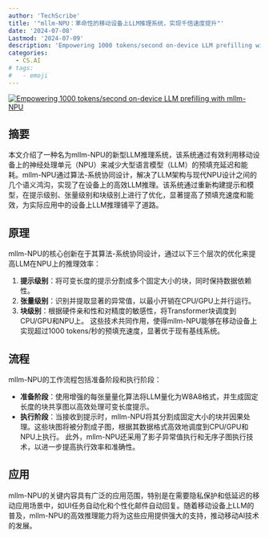 ```yaml
---
author: 'TechScribe'
title: '"mllm-NPU：革命性的移动设备上LLM推理系统，实现千倍速度提升"'
date: '2024-07-08'
Lastmod: '2024-07-09'
description: 'Empowering 1000 tokens/second on-device LLM prefilling with mllm-NPU'
categories:
  - CS.AI
# tags:
#   - emoji
---
```


[![Empowering 1000 tokens/second on-device LLM prefilling with mllm-NPU](https://arxiv-research-1301205113.cos.ap-guangzhou.myqcloud.com/images/2407.05858v1.pdf_0.jpg)](https://arxiv.org/abs/2407.05858v1)

## 摘要

本文介绍了一种名为mllm-NPU的新型LLM推理系统，该系统通过有效利用移动设备上的神经处理单元（NPU）来减少大型语言模型（LLM）的预填充延迟和能耗。mllm-NPU通过算法-系统协同设计，解决了LLM架构与现代NPU设计之间的几个语义鸿沟，实现了在设备上的高效LLM推理。该系统通过重新构建提示和模型，在提示级别、张量级别和块级别上进行了优化，显著提高了预填充速度和能效，为实际应用中的设备上LLM推理铺平了道路。<!--more-->

## 原理

mllm-NPU的核心创新在于其算法-系统协同设计，通过以下三个层次的优化来提高LLM在NPU上的推理效率：
1. **提示级别**：将可变长度的提示分割成多个固定大小的块，同时保持数据依赖性。
2. **张量级别**：识别并提取显著的异常值，以最小开销在CPU/GPU上并行运行。
3. **块级别**：根据硬件亲和性和对精度的敏感性，将Transformer块调度到CPU/GPU和NPU上。
这些技术共同作用，使得mllm-NPU能够在移动设备上实现超过1000 tokens/秒的预填充速度，显著优于现有基线系统。

## 流程

mllm-NPU的工作流程包括准备阶段和执行阶段：
- **准备阶段**：使用增强的每张量量化算法将LLM量化为W8A8格式，并生成固定长度的块共享图以高效处理可变长度提示。
- **执行阶段**：当接收到提示时，mllm-NPU将其分割成固定大小的块并因果处理。这些块图将被分割成子图，根据其数据格式高效地调度到CPU/GPU和NPU上执行。
此外，mllm-NPU还采用了影子异常值执行和无序子图执行技术，以进一步提高执行效率和准确性。

## 应用

mllm-NPU的关键内容具有广泛的应用范围，特别是在需要隐私保护和低延迟的移动应用场景中，如UI任务自动化和个性化邮件自动回复。随着移动设备上LLM的普及，mllm-NPU的高效推理能力将为这些应用提供强大的支持，推动移动AI技术的发展。